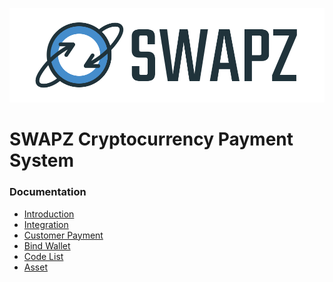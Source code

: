 <a href=""><img src="./assets/logoHorizontal.svg" alt=""></a>

# SWAPZ Cryptocurrency Payment System

<h3>Documentation</h3>

- [Introduction](Introduction.md)
- [Integration](Integration.md)
- [Customer Payment](CustomerPayment.md)
- [Bind Wallet](BindWallet.md)
- [Code List](CodeList.md)   
- [Asset](Asset.md)


